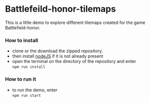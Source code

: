 # Battlefeild-honor-tilemaps
This is a little demo to explore  different tilemaps created for the game Battlefield-honor.

### How to install
-  clone or the download the zipped repository.
- then install [nodeJS](https://nodejs.org/en/download/) if it is not already present
- open the terminal on the directory of the repository and enter  
```npm run install```  

### How to run it
- to run the demo, enter  
```npm run start```
